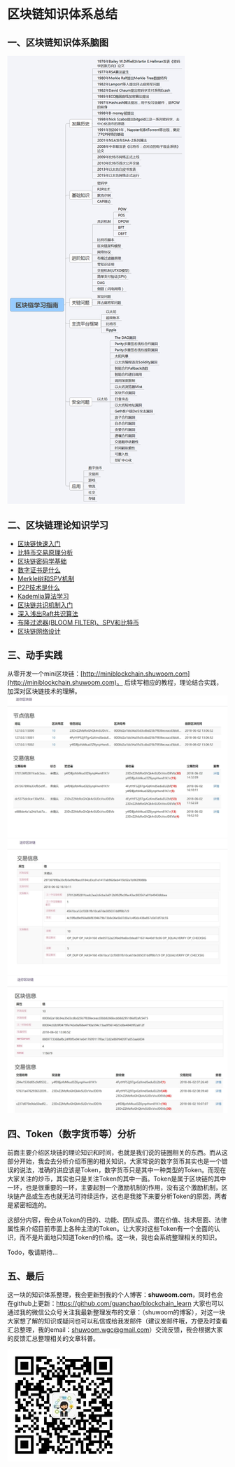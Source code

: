 # 区块链知识体系总结

## 一、区块链知识体系脑图


![mind](mind.png)


## 二、区块链理论知识学习

* [区块链快速入门](https://shuwoom.com/?p=403)
* [比特币交易原理分析](https://shuwoom.com/?p=430)
* [区块链密码学基础](https://shuwoom.com/?p=643)
* [数字证书是什么](https://shuwoom.com/?p=672)
* [Merkle树和SPV机制](https://shuwoom.com/?p=692)
* [P2P技术是什么](https://shuwoom.com/?p=721)
* [Kademlia算法学习](https://shuwoom.com/?p=813)
* [区块链共识机制入门 ](https://shuwoom.com/?p=798)
* [深入浅出Raft共识算法](https://shuwoom.com/?p=826)
* [布隆过滤器(BLOOM FILTER)、SPV和比特币](https://shuwoom.com/?p=857)
* [区块链网络设计](https://shuwoom.com/?p=449)

## 三、动手实践

从零开发一个mini区块链：[http://miniblockchain.shuwoom.com](http://miniblockchain.shuwoom.com)。
后续写相应的教程，理论结合实践，加深对区块链技术的理解。
![miniblockchain1](miniblockchain1.jpg)
![miniblockchain1](miniblockchain2.jpg)
![miniblockchain1](miniblockchain3.jpg)

## 四、Token（数字货币等）分析

前面主要介绍区块链的理论知识和时间，也就是我们说的链圈相关的东西。而从这部分开始，我会去分析介绍币圈的相关知识。大家常说的数字货币其实也是一个错误的说法，准确的讲应该是Token，数字货币只是其中一种类型的Token。而现在大家关注的炒币，其实也只是关注Token的其中一面。Token是属于区块链的其中一环，也是很重要的一环，主要起到一个激励机制的作用，没有这个激励机制，区块链产品或生态也就无法可持续运作，这也是我接下来要分析Token的原因，两者是紧密相连的。

这部分内容，我会从Token的目的、功能、团队成员、潜在价值、技术层面、法律属性来介绍目前市面上各种主流的Token。让大家对这些Token有一个全面的认识，而不是片面地只知道Token的价格。这一块，我也会系统整理相关的知识。

Todo，敬请期待…

## 五、最后
这一块的知识体系整理，我会更新到我的个人博客：**shuwoom.com**，同时也会在github上更新：https://github.com/guanchao/blockchain_learn
大家也可以通过我的微信公众号关注我最新整理发布的文章：（shuwoom的博客），对这一块大家想了解的知识或疑问也可以私信或给我发邮件（建议发邮件哦，方便及时查看汇总整理，我的email：shuwoom.wgc@gmail.com）交流反馈，我会根据大家的反馈汇总整理相关的文章科普。


![wechat](wechat.jpg)

